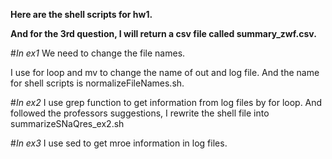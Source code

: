 **Here are the shell scripts for hw1.**

**And for the 3rd question, I will return a csv file called summary_zwf.csv.**


#*In ex1*
We need to change the file names.
<p><p>
I use for loop and mv to change the name of out and log file.
And the name for shell scripts is normalizeFileNames.sh.

#*In ex2*
I use grep function to get information from log files by for loop.
And followed the professors suggestions, I rewrite the shell file into summarizeSNaQres_ex2.sh

#*In ex3*
I use sed to get mroe information in log files. 
